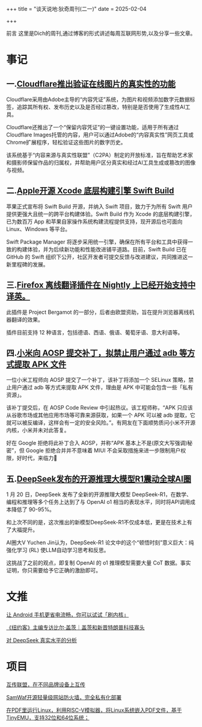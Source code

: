 +++
title = "谈天说地:狄奇周刊(二一)"
date = 2025-02-04


+++

前言 这里是Dich的周刊,通过博客的形式讲述每周互联网形势,以及分享一些文章。

<!-- more -->
# **事记**

## **一.[Cloudflare推出验证在线图片的真实性的功能](https://blog.cloudflare.com/preserve-content-credentials-with-cloudflare-images/)**

Cloudflare采用由Adobe主导的“内容凭证”系统，为图片和视频添加数字元数据标签，追踪其所有权、发布历史以及是否经过篡改，特别是是否使用了生成性AI工具。

Cloudflare还推出了一个“保留内容凭证”的一键设置功能，适用于所有通过Cloudflare Images托管的内容，用户可以通过Adobe的“内容真实性”网页工具或Chrome扩展程序，轻松验证这些图片的数字历史。

该系统基于“内容来源与真实性联盟”（C2PA）制定的开放标准，旨在帮助艺术家和摄影师保留作品的归属权，并帮助用户区分真实和经过AI工具生成或篡改的图像与视频。


## **二.[Apple开源 Xcode 底层构建引擎 Swift Build](https://www.swift.org/blog/the-next-chapter-in-swift-build-technologies/)**


苹果正式宣布将 Swift Build 开源，并纳入 Swift 项目，致力于为所有 Swift 用户提供更强大且统一的跨平台构建体验。Swift Build 作为 Xcode 的底层构建引擎，已为数百万 App 和苹果自家操作系统构建流程提供支持，现开源后也可面向 Linux、Windows 等平台。

Swift Package Manager 将逐步采用统一引擎，确保在所有平台和工具中获得一致的构建体验，并为后续新功能和性能改进铺平道路。目前，Swift Build 已在 GitHub 的 Swift 组织下公开，社区开发者可提交反馈与改进建议，共同推进这一新里程碑的发展。


## **三.[Firefox 离线翻译插件在 Nightly 上已经开始支持中译英。](https://connect.mozilla.org/t5/ideas/support-chinese-translations/idc-p/81626/highlight/true#M43969)**

此插件是 Project Bergamot 的一部分，后者由欧盟资助，旨在提升浏览器离线机器翻译的效果。

插件目前支持 12 种语言，包括德语、西语、俄语、葡萄牙语、意大利语等。


## **四.[小米向 AOSP 提交补丁，拟禁止用户通过 adb 等方式提取 APK 文件](https://android-review.googlesource.com/c/platform/system/sepolicy/+/2101015)**

一位小米工程师向 AOSP 提交了一个补丁，该补丁将添加一个 SELinux 策略，禁止用户通过 adb 等方式来提取 APK 文件，理由是 APK 中可能会包含一些「私有资源」。

该补丁提交后，在 AOSP Code Review 中引起热议。该工程师称，“APK 只应该从谷歌市场或其他应用市场等可靠来源获取，如果一个 APK 可以被 adb 提取，它就可以被反编译，这样会有一定的安全风险。”。有网友在下面顺势质问小米不开源内核，小米并未对此答复。

好在 Google 拒绝将此补丁合入 AOSP，并称“APK 基本上不是(原文大写强调)秘密”，但 Google 拒绝合并并不意味着 MIUI 不会采取措施来进一步限制用户权限，好时代，来临力🤮

## **五.[DeepSeek发布的开源推理大模型R1震动全球AI圈](https://telegra.ph/%E4%B8%80%E6%96%87%E8%AF%BB%E6%87%82DeepSeek%E6%96%B0%E6%A8%A1%E5%9E%8B%E5%A4%A7%E6%8F%AD%E7%A7%98%E4%B8%BA%E4%BD%95%E5%AE%83%E8%83%BD%E9%9C%87%E5%8A%A8%E5%85%A8%E7%90%83AI%E5%9C%88-01-26)**

1 月 20 日，DeepSeek 发布了全新的开源推理大模型 DeepSeek-R1，在数学、编程和推理等多个任务上达到了与 OpenAI o1 相当的表现水平，同时将API调用成本降低了 90-95%。

和上次不同的是，这次推出的新模型DeepSeek-R1不仅成本低，更是在技术上有了大福提升。

AI圈大V Yuchen Jin认为，DeepSeek-R1 论文中的这个“顿悟时刻”意义巨大：纯强化学习 (RL) 使LLM自动学习思考和反思。

这挑战了之前的观点，即复制 OpenAI 的 o1 推理模型需要大量 CoT 数据。事实证明，你只需要给予它正确的激励即可。

# **文推**

[让 Android 手机更省电流畅，你可以试试「刷内核」](https://sspai.com/post/56296)


[《纽约客》主编专访比尔·盖茨｜盖茨和新晋特朗普科技寡头](https://telegra.ph/%E7%BA%BD%E7%BA%A6%E5%AE%A2%E4%B8%BB%E7%BC%96%E4%B8%93%E8%AE%BF%E6%AF%94%E5%B0%94%E7%9B%96%E8%8C%A8%E7%9B%96%E8%8C%A8%E5%92%8C%E6%96%B0%E6%99%8B%E7%89%B9%E6%9C%97%E6%99%AE%E7%A7%91%E6%8A%80%E5%AF%A1%E5%A4%B4-02-04)

[对 DeepSeek 真实水平的分析](https://mp.weixin.qq.com/s/66d0tcyDdAq9cUPVZH4VRA)

# **项目**


[互传联盟，在不同品牌设备上互传](https://github.com/kmod-midori/CatShare)


[SamWaf开源轻量级网站防火墙，完全私有化部署](https://github.com/samwafgo/SamWaf)


[在PDF里运行Linux，利用RISC-V模拟器，将Linux系统嵌入PDF文件，基于TinyEMU，支持32位和64位系统；](https://github.com/ading2210/linuxpdf)

